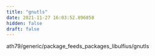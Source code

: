 ```yaml
---
title: "gnutls"
date: 2021-11-27 16:03:52.896858
hidden: false
draft: false
---
```


ath79/generic/package_feeds_packages_libulfius/gnutls

